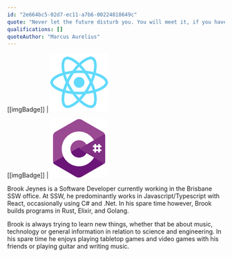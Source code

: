 ```yaml
---
id: "2e664bc5-02d7-ec11-a7b6-00224818649c"
quote: "Never let the future disturb you. You will meet it, if you have to, with the same weapons of reason which today arm you against the present."
qualifications: []
quoteAuthor: "Marcus Aurelius"
---
```


[[imgBadge]]
| ![React](../badges/Developer-react.png)

[[imgBadge]]
| ![C#](../badges/Developer-c-sharp.png)

Brook Jeynes is a Software Developer currently working in the Brisbane SSW office. At SSW, he predominantly works in Javascript/Typescript with React, occasionally using C# and .Net. In his spare time however, Brook builds programs in Rust, Elixir, and Golang.

Brook is always trying to learn new things, whether that be about music, technology or general information in relation to science and engineering. In his spare time he enjoys playing tabletop games and video games with his friends or playing guitar and writing music.
